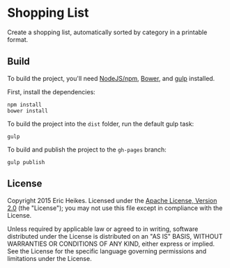# Shopping List

Create a shopping list, automatically sorted by category in a printable format.

## Build

To build the project, you'll need [NodeJS/npm](https://nodejs.org/), [Bower](http://bower.io/), and [gulp](http://gulpjs.com/) installed.

First, install the dependencies:

```shell
npm install
bower install
```

To build the project into the `dist` folder, run the default gulp task:

```shell
gulp
```

To build and publish the project to the `gh-pages` branch:

```shell
gulp publish
```

## License

Copyright 2015 Eric Heikes. Licensed under the [Apache License, Version 2.0](LICENSE.txt) (the "License"); you may not use this file except in compliance with the License.

Unless required by applicable law or agreed to in writing, software distributed under the License is distributed on an "AS IS" BASIS, WITHOUT WARRANTIES OR CONDITIONS OF ANY KIND, either express or implied. See the License for the specific language governing permissions and limitations under the License.

